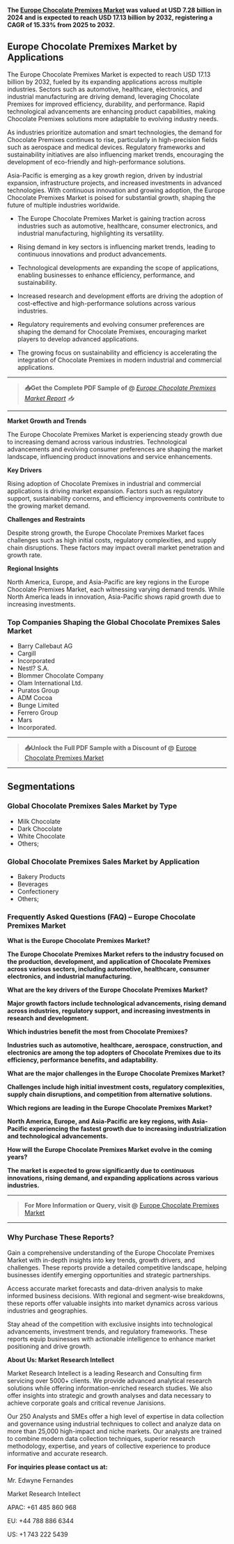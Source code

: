 <p><strong>The <a href="https://www.marketresearchintellect.com/download-sample/?rid=1010433&amp;utm_source=Pulse-April-Europe&amp;utm_medium=852">Europe Chocolate Premixes Market</a> was valued at USD 7.28 billion in 2024 and is expected to reach USD 17.13 billion by 2032, registering a CAGR of 15.33% from 2025 to 2032.</strong></p><h2>Europe Chocolate Premixes Market by Applications&nbsp;</h2><p><p>The Europe Chocolate Premixes Market is expected to reach USD 17.13 billion by 2032, fueled by its expanding applications across multiple industries. Sectors such as automotive, healthcare, electronics, and industrial manufacturing are driving demand, leveraging Chocolate Premixes for improved efficiency, durability, and performance. Rapid technological advancements are enhancing product capabilities, making Chocolate Premixes solutions more adaptable to evolving industry needs.</p><p>As industries prioritize automation and smart technologies, the demand for Chocolate Premixes continues to rise, particularly in high-precision fields such as aerospace and medical devices. Regulatory frameworks and sustainability initiatives are also influencing market trends, encouraging the development of eco-friendly and high-performance solutions.</p><p>Asia-Pacific is emerging as a key growth region, driven by industrial expansion, infrastructure projects, and increased investments in advanced technologies. With continuous innovation and growing adoption, the Europe Chocolate Premixes Market is poised for substantial growth, shaping the future of multiple industries worldwide.</p></p><ul><li><p>The Europe Chocolate Premixes Market is gaining traction across industries such as automotive, healthcare, consumer electronics, and industrial manufacturing, highlighting its versatility.</p></li><li><p>Rising demand in key sectors is influencing market trends, leading to continuous innovations and product advancements.</p></li><li><p>Technological developments are expanding the scope of applications, enabling businesses to enhance efficiency, performance, and sustainability.</p></li><li><p>Increased research and development efforts are driving the adoption of cost-effective and high-performance solutions across various industries.</p></li><li><p>Regulatory requirements and evolving consumer preferences are shaping the demand for Chocolate Premixes, encouraging market players to develop advanced applications.</p></li><li><p>The growing focus on sustainability and efficiency is accelerating the integration of Chocolate Premixes in modern industrial and commercial applications.</p></li></ul><hr /><blockquote><p><strong><span class="font-[700]">📥Get the Complete PDF Sample of @ </span></strong><em><span class="font-[700]"><a href="https://www.marketresearchintellect.com/download-sample/?rid=1010433&amp;utm_source=Pulse-April-Europe&amp;utm_medium=852" target="_blank" data-tracking-control-name="article-ssr-frontend-pulse_little-text-block" data-tracking-will-navigate="" data-test-link="">Europe Chocolate Premixes Market Report</a>&nbsp;📥</span></em></p></blockquote><hr /><p class="" data-start="77" data-end="360"><strong data-start="77" data-end="105">Market Growth and Trends</strong></p><p class="" data-start="77" data-end="360">The Europe Chocolate Premixes Market is experiencing steady growth due to increasing demand across various industries. Technological advancements and evolving consumer preferences are shaping the market landscape, influencing product innovations and service enhancements.</p><p class="" data-start="362" data-end="606"><strong data-start="362" data-end="377">Key Drivers</strong></p><p class="" data-start="362" data-end="606">Rising adoption of Chocolate Premixes in industrial and commercial applications is driving market expansion. Factors such as regulatory support, sustainability concerns, and efficiency improvements contribute to the growing market demand.</p><p class="" data-start="608" data-end="849"><strong data-start="608" data-end="637">Challenges and Restraints</strong></p><p class="" data-start="608" data-end="849">Despite strong growth, the Europe Chocolate Premixes Market faces challenges such as high initial costs, regulatory complexities, and supply chain disruptions. These factors may impact overall market penetration and growth rate.</p><p class="" data-start="851" data-end="1095"><strong data-start="851" data-end="872">Regional Insights</strong></p><p class="" data-start="851" data-end="1095">North America, Europe, and Asia-Pacific are key regions in the Europe Chocolate Premixes Market, each witnessing varying demand trends. While North America leads in innovation, Asia-Pacific shows rapid growth due to increasing investments.</p><p><h3>Top Companies Shaping the Global Chocolate Premixes Sales Market </h3><ul><li>Barry Callebaut AG</li><li>Cargill</li><li>Incorporated</li><li>Nestl? S.A.</li><li>Blommer Chocolate Company</li><li>Olam International Ltd.</li><li>Puratos Group</li><li>ADM Cocoa</li><li>Bunge Limited</li><li>Ferrero Group</li><li>Mars</li><li>Incorporated.</li></ul></p><hr /><blockquote><p><strong>📥Unlock the Full PDF Sample with a Discount of @</strong> <a href="https://www.marketresearchintellect.com/ask-for-discount/?rid=1010433&amp;utm_source=Pulse-April-Europe&amp;utm_medium=852">Europe Chocolate Premixes Market</a></p></blockquote><hr /><p><h2>Segmentations</h2><h3>Global Chocolate Premixes Sales Market by Type</h3><ul><li>Milk Chocolate</li><li>Dark Chocolate</li><li>White Chocolate</li><li>Others;</li></ul><h3>Global Chocolate Premixes Sales Market by Application</h3><ul><li>Bakery Products</li><li>Beverages</li><li>Confectionery</li><li>Others;</li></ul></p><h3><strong>Frequently Asked Questions (FAQ) &ndash; Europe Chocolate Premixes Market</strong></h3><p><strong>What is the Europe Chocolate Premixes Market?</strong></p><p><strong>The Europe Chocolate Premixes Market refers to the industry focused on the production, development, and application of Chocolate Premixes across various sectors, including automotive, healthcare, consumer electronics, and industrial manufacturing.</strong></p><p><strong>What are the key drivers of the Europe Chocolate Premixes Market?</strong></p><p><strong>Major growth factors include technological advancements, rising demand across industries, regulatory support, and increasing investments in research and development.</strong></p><p><strong>Which industries benefit the most from Chocolate Premixes?</strong></p><p><strong>Industries such as automotive, healthcare, aerospace, construction, and electronics are among the top adopters of Chocolate Premixes due to its efficiency, performance benefits, and adaptability.</strong></p><p><strong>What are the major challenges in the Europe Chocolate Premixes Market?</strong></p><p><strong>Challenges include high initial investment costs, regulatory complexities, supply chain disruptions, and competition from alternative solutions.</strong></p><p><strong>Which regions are leading in the Europe Chocolate Premixes Market?</strong></p><p><strong>North America, Europe, and Asia-Pacific are key regions, with Asia-Pacific experiencing the fastest growth due to increasing industrialization and technological advancements.</strong></p><p><strong>How will the Europe Chocolate Premixes Market evolve in the coming years?</strong></p><p><strong>The market is expected to grow significantly due to continuous innovations, rising demand, and expanding applications across various industries.</strong></p><hr /><blockquote><p><span class="font-[700]"><strong>For More Information or Query, visit&nbsp;@</strong>&nbsp;</span><span class="font-[700]"><a href="https://www.marketresearchintellect.com/product/global-chocolate-premixes-sales-market/?utm_source=Linkedin&utm_medium=852" target="_blank" data-tracking-control-name="article-ssr-frontend-pulse_little-text-block" data-tracking-will-navigate="" data-test-link="">Europe Chocolate Premixes Market</a></span></p></blockquote><hr /><h3><strong data-start="0" data-end="31">Why Purchase These Reports?</strong></h3><p class="" data-start="35" data-end="297">Gain a comprehensive understanding of the Europe Chocolate Premixes Market with in-depth insights into key trends, growth drivers, and challenges. These reports provide a detailed competitive landscape, helping businesses identify emerging opportunities and strategic partnerships.</p><p class="" data-start="299" data-end="540">Access accurate market forecasts and data-driven analysis to make informed business decisions. With regional and segment-wise breakdowns, these reports offer valuable insights into market dynamics across various industries and geographies.</p><p class="" data-start="542" data-end="784">Stay ahead of the competition with exclusive insights into technological advancements, investment trends, and regulatory frameworks. These reports equip businesses with actionable intelligence to enhance market positioning and drive growth.</p><p><strong><span class="font-[700]">About Us: Market Research Intellect</span></strong></p><p><span class="">Market Research Intellect is a leading Research and Consulting firm servicing over 5000+ clients. We provide advanced analytical research solutions while offering information-enriched research studies.&nbsp;</span>We also offer insights into strategic and growth analyses and data necessary to achieve corporate goals and critical revenue Janisions.</p><p><span class="">Our 250 Analysts and SMEs offer a high level of expertise in data collection and governance using industrial techniques to collect and analyze data on more than 25,000 high-impact and niche markets. Our analysts are trained to combine modern data collection techniques, superior research methodology, expertise, and years of collective experience to produce informative and accurate research.</span></p><p><strong>For inquiries please contact us at:</strong></p><p>Mr. Edwyne Fernandes</p><p>Market Research Intellect</p><p>APAC: +61 485 860 968</p><p>EU: +44 788 886 6344</p><p>US: +1 743 222 5439</p>